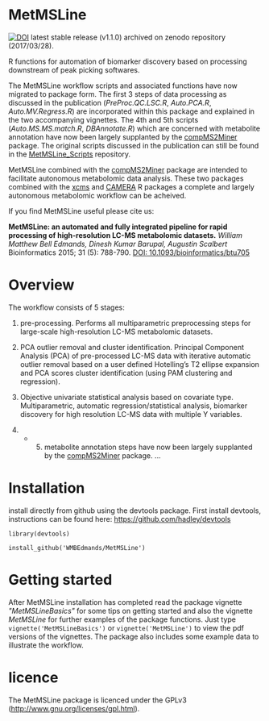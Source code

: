 MetMSLine
=========

[![DOI](https://zenodo.org/badge/14743752.svg)](https://zenodo.org/badge/latestdoi/14743752) latest stable release (v1.1.0) archived on zenodo repository (2017/03/28). 

R functions for automation of biomarker discovery based on processing downstream of peak picking softwares.

The MetMSLine workflow scripts and associated functions have now migrated to package form. The first 3 steps of data processing as discussed in the publication (*PreProc.QC.LSC.R*, *Auto.PCA.R*, *Auto.MV.Regress.R*) are incorporated within this package and explained in the two accompanying vignettes. The 4th and 5th scripts (*Auto.MS.MS.match.R*, *DBAnnotate.R*) which are concerned with metabolite annotation have now been largely supplanted by the [compMS2Miner](https://github.com/WMBEdmands/compMS2Miner) package. The original scripts discussed in the publication can still be found in the [MetMSLine_Scripts](https://github.com/WMBEdmands/MetMSLine_Scripts) repository.

MetMSLine combined with the [compMS2Miner](https://github.com/WMBEdmands/compMS2Miner) package are intended to facilitate autonomous metabolomic data analysis. These two packages combined with the [xcms](https://bioconductor.org/packages/release/bioc/html/xcms.html) and [CAMERA](https://bioconductor.org/packages/release/bioc/html/CAMERA.html) R packages a complete and largely autonomous metabolomic workflow can be acheived.

If you find MetMSLine useful please cite us:

**MetMSLine: an automated and fully integrated pipeline for rapid processing of high-resolution LC-MS metabolomic datasets.**
*William Matthew Bell Edmands, Dinesh Kumar Barupal, Augustin Scalbert*
Bioinformatics 2015; 31 (5): 788-790.
[DOI: 10.1093/bioinformatics/btu705](http://pubs.acs.org/doi/abs/10.1093/bioinformatics/btu705)

Overview
===============

The workflow consists of 5 stages:

1. pre-processing. Performs all multiparametric preprocessing steps for large-scale high-resolution LC-MS metabolomic datasets.

2. PCA outlier removal and cluster identification. Principal Component Analysis (PCA) of pre-processed LC-MS data with iterative automatic outlier removal based on a user defined Hotelling’s T2 ellipse expansion
and PCA scores cluster identification (using PAM clustering and regression).

3. Objective univariate statistical analysis based on covariate type.
Multiparametric, automatic regression/statistical analysis, biomarker discovery for high resolution LC-MS data with multiple Y variables. 

4. - 5. metabolite annotation steps have now been largely supplanted by the [compMS2Miner](https://github.com/WMBEdmands/compMS2Miner) package.
...

Installation
==============
install directly from github using the devtools package. First install devtools,
instructions can be found here: https://github.com/hadley/devtools

```
library(devtools)

install_github('WMBEdmands/MetMSLine')
```

Getting started
===============

After MetMSLine installation has completed read the package vignette *"MetMSLineBasics"*
for some tips on getting started and also the vignette *MetMSLine* for further
examples of the package functions. 
Just type ```vignette('MetMSLineBasics')``` or ```vignette('MetMSLine')``` to view
the pdf versions of the vignettes.
The package also includes some example data to illustrate the workflow. 


licence
=============
The MetMSLine package is licenced under the GPLv3 (http://www.gnu.org/licenses/gpl.html).

